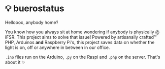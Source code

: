 # 💡 buerostatus

Helloooo, anybody home?

You know how you always sit at home wondering if anybody is physically @ iFSR. This project aims to solve that issue! Powered by artisanally crafted™ PHP, Arduinos **and** Raspberry Pi's, this project saves data on whether the light is on, off or anywhere in between in our office.

`.ino` files run on the Arduino, `.py` on the Raspi and `.php` on the server. That's about it ✨
